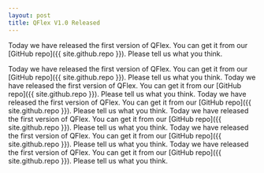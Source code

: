 ```yaml
---
layout: post
title: QFlex V1.0 Released
---
```


Today we have released the first version of QFlex. You can get it from our [GitHub repo]({{ site.github.repo }}).
Please tell us what you think.
<!--more-->

Today we have released the first version of QFlex. You can get it from our [GitHub repo]({{ site.github.repo }}).
Please tell us what you think.
Today we have released the first version of QFlex. You can get it from our [GitHub repo]({{ site.github.repo }}).
Please tell us what you think.
Today we have released the first version of QFlex. You can get it from our [GitHub repo]({{ site.github.repo }}).
Please tell us what you think.
Today we have released the first version of QFlex. You can get it from our [GitHub repo]({{ site.github.repo }}).
Please tell us what you think.
Today we have released the first version of QFlex. You can get it from our [GitHub repo]({{ site.github.repo }}).
Please tell us what you think.
Today we have released the first version of QFlex. You can get it from our [GitHub repo]({{ site.github.repo }}).
Please tell us what you think.
